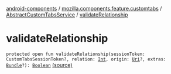 [android-components](../../index.md) / [mozilla.components.feature.customtabs](../index.md) / [AbstractCustomTabsService](index.md) / [validateRelationship](./validate-relationship.md)

# validateRelationship

`protected open fun validateRelationship(sessionToken: CustomTabsSessionToken?, relation: `[`Int`](https://kotlinlang.org/api/latest/jvm/stdlib/kotlin/-int/index.html)`, origin: `[`Uri`](https://developer.android.com/reference/android/net/Uri.html)`?, extras: `[`Bundle`](https://developer.android.com/reference/android/os/Bundle.html)`?): `[`Boolean`](https://kotlinlang.org/api/latest/jvm/stdlib/kotlin/-boolean/index.html) [(source)](https://github.com/mozilla-mobile/android-components/blob/master/components/feature/customtabs/src/main/java/mozilla/components/feature/customtabs/AbstractCustomTabsService.kt#L77)